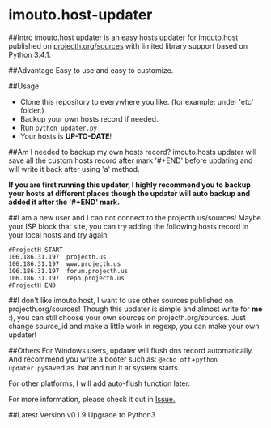 imouto.host-updater
===================

##Intro
imouto.host updater is an easy hosts updater for imouto.host published on [projecth.org/sources](https://www.projecth.us/sources) with limited library support based on Python 3.4.1.

##Advantage
Easy to use and easy to customize.

##Usage
+ Clone this repository to everywhere you like. (for example: under 'etc' folder.)
+ Backup your own hosts record if needed.
+ Run ```python updater.py```
+ Your hosts is **UP-TO-DATE**!

##Am I needed to backup my own hosts record?
imouto.hosts updater will save all the custom hosts record after mark '#+END' before updating and will write it back after using 'a' method.

**If you are first running this updater, I highly recommend you to backup your hosts at different places though the updater will auto backup and added it after the '#+END' mark.**

##I am a new user and I can not connect to the projecth.us/sources!
Maybe your ISP block that site, you can try adding the following hosts record in your local hosts and try again:
```
#ProjectH START
106.186.31.197	projecth.us
106.186.31.197	www.projecth.us
106.186.31.197	forum.projecth.us
106.186.31.197	repo.projecth.us
#ProjectH END
```

##I don't like imouto.host, I want to use other sources published on projecth.org/sources!
Though this updater is simple and almost write for **me** :), you can still choose your own sources on projecth.org/sources. Just change source_id and make a little work in regexp, you can make your own updater!

##Others
For Windows users, updater will flush dns record automatically. And recommend you write a booter such as:
```@echo off```+```python updater.py```saved as .bat and run it at system starts.

For other platforms, I will add auto-flush function later.

For more information, please check it out in [Issue.](https://github.com/Sharuru/imouto.host-updater/issues)

##Latest Version
v0.1.9 Upgrade to Python3
